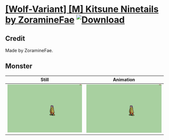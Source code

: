 # [\[Wolf-Variant\] \[M\] Kitsune Ninetails by ZoramineFae](./) [![Download](https://img.shields.io/badge/Download--red?style=social&logo=github)](https://minhaskamal.github.io/DownGit/#/home?url=https://github.com/Klokinator/FE-Repo/tree/main/Battle%20Animations%2FMonsters%20-%20Basic%20Types%2F%5BWolf-Variant%5D%20%5BM%5D%20Kitsune%20Ninetails%20by%20ZoramineFae%2F8.%20Monster)

## Credit

Made by ZoramineFae.

## Monster

| Still | Animation |
| :---: | :-------: |
| ![Monster still](./Monster_000.png) | ![Monster animation](./Monster.gif) |
